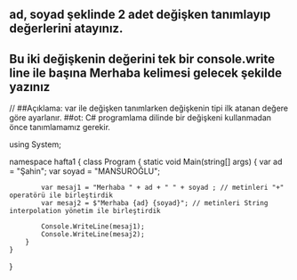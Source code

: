 ## ad, soyad şeklinde 2 adet değişken tanımlayıp değerlerini atayınız.
## Bu iki değişkenin değerini tek bir console.write line ile başına Merhaba kelimesi gelecek şekilde yazınız
// 
##Açıklama: var ile değişken tanımlarken değişkenin tipi ilk atanan değere göre ayarlanır. 
##ot: C# programlama dilinde bir değişkeni kullanmadan önce tanımlamamız gerekir.

using System;


namespace hafta1
{
    class Program
    {
        static void Main(string[] args)
        {
            var ad = "Şahin";
            var soyad = "MANSUROĞLU";
                   
            var mesaj1 = "Merhaba " + ad + " " + soyad ; // metinleri "+" operatörü ile birleştirdik 
            var mesaj2 = $"Merhaba {ad} {soyad}"; // metinleri String interpolation yönetim ile birleştirdik
            
            Console.WriteLine(mesaj1);
            Console.WriteLine(mesaj2);
        }
    }
}
